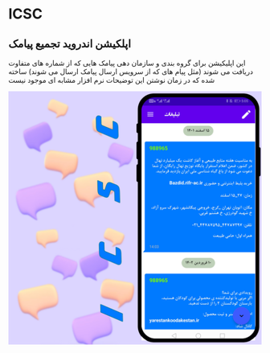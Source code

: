 # ICSC
## اپلکیشن اندروید تجمیع پیامک <br/>
این اپلیکیشن برای گروه بندی و سازمان دهی پیامک هایی که از شماره های متفاوت دریافت می شوند (مثل پیام های که از سرویس ارسال پیامک ارسال می شوند) ساخته شده که در زمان نوشتن این توضیحات نرم افزار مشابه ای موجود نیست

![Image](github-image/01.png)
